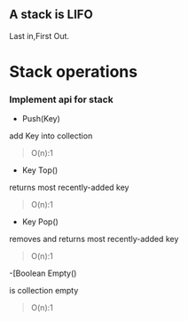## A stack is LIFO

Last in,First Out.

# Stack  operations

### Implement api for stack

- Push(Key)

add Key into collection

> O(n):1

- Key Top()

returns most recently-added key

> O(n):1

- Key Pop()

removes and returns most recently-added key

> O(n):1

-[Boolean Empty()

is collection empty

> O(n):1

